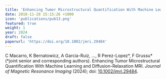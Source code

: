 ```yaml
---
title: 'Enhancing Tumor Microstructural Quantification With Machine Learning and Diffusion-Relaxation MRI'
date: 2018-11-28 15:15:26 +1000
icon: 'publications/pub13.png'
featured: true
weight: 1
year: 2024
draft: false
paperurl: 'https://doi.org/10.1002/jmri.29484'
---
```


C Macarro, K Bernatowicz, A Garcia-Ruiz, ..., R Perez-Lopez*, F Grussu* (*joint senior and corresponding authors). Enhancing Tumor Microstructural Quantification With Machine Learning and Diffusion-Relaxation MRI. *Journal of Magnetic Resonance Imaging* (2024); doi: [10.1002/jmri.29484](https://doi.org/10.1002/jmri.29484).
